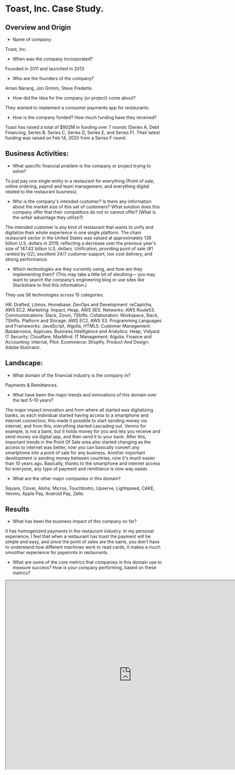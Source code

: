 # Toast, Inc. Case Study.

## Overview and Origin

* Name of company: 

Toast, Inc.

* When was the company incorporated? 

Founded in 2011 and launched in 2013.

* Who are the founders of the company? 

Aman Narang, Jon Grimm, Steve Fredette.

* How did the idea for the company (or project) come about?

They wanted to implement a consumer payments app for restaurants.

* How is the company funded? How much funding have they received?

Toast has raised a total of $902M in funding over 7 rounds (Series A, Debt Financing, Series B, Series C, Series D, Series E, and Series F). Their latest funding was raised on Feb 14, 2020 from a Series F round.


## Business Activities:

* What specific financial problem is the company or project trying to solve?

To just pay one single entity in a restaurant for everything (Point of sale, online ordering, payroll and team management, and everything digital related to the restaurant business).

* Who is the company's intended customer?  Is there any information about the market size of this set of customers?
What solution does this company offer that their competitors do not or cannot offer? (What is the unfair advantage they utilize?)

The intended customer is any kind of restaurant that wants to unify and digitalize their whole experience in one single platform. The chain restaurant sector in the United States was valued at approximately 138 billion U.S. dollars in 2019, reflecting a decrease over the previous year's size of 147.42 billion U.S. dollars. Unification, providing point of sale (#1 ranked by G2), excellent 24/7 customer support, low cost delivery, and strong performance.

* Which technologies are they currently using, and how are they implementing them? (This may take a little bit of sleuthing–– you may want to search the company’s engineering blog or use sites like Stackshare to find this information.)

They use 56 technologies across 15 categories.

HR: Drafted, Litmos, Homebase.
DevOps and Development: reCaptcha, AWS EC2.
Marketing: Impact, Heap, AWS SES.
Networks: AWS Route53.
Communnications: Slack, Zoom, 7Shifts.
Collaboration: Workspace, Slack, 7Shifts.
Platform and Storage: AWS EC2, AWS S3.
Programming Languages and Frameworks: JavaScript, Algolia, HTML5.
Customer Management: Bazaarvoice, Appcues.
Business Intelligence and Analytics: Heap, Vidyard.
IT Security: Cloudfare, MaxMind.
IT Management: Algolia.
Finance and Accounting: Internal, Pilot.
Ecommerce: Shopify.
Product And Design: Adobe Illustrator.


## Landscape:

* What domain of the financial industry is the company in?

Payments & Remittances.

* What have been the major trends and innovations of this domain over the last 5-10 years?

The major impact innovation and from where all started was digitalizing banks, as each individual started having access to a smartphone and internet connection, this made it possible to start sending money via internet, and from this, everything started cascading out. Venmo for example, is not a bank, but it holds money for you and lets you receive and send money via digital app, and then send it to your bank. After this, important trends in the Point Of Sale area also started changing as the access to internet was better, now you can basically convert any smartphone into a point of sale for any business. Another important development is sending money between countries, now it's much easier than 10 years ago. Basically, thanks to the smartphone and internet access for everyone, any type of payment and remittance is now way easier.

* What are the other major companies in this domain?

Square, Clover, Aloha, Micros, Touchbistro, Upserve, Lightspeed, CAKE, Venmo, Apple Pay, Android Pay, Zelle.

## Results

* What has been the business impact of this company so far?

It has homogenized payments in the restaurant industry. In my personal experience, I feel that when a restaurant has toast the payment will be simple and easy, and since the point of sales are the same, you don't have to understand how different machines work to read cards, it makes a much smoother experience for payemnts in restaurants.

* What are some of the core metrics that companies in this domain use to measure success? How is your company performing, based on these metrics?

<iframe height="600px" width="800px" src="https://craft.co/embed/v1/companies/toast/job_categories"/>

* How is your company performing relative to competitors in the same domain?



## Recommendations

* If you were to advise the company, what products or services would you suggest they offer? (This could be something that a competitor offers, or use your imagination!)

Since when a user pays at a restaurant using Toast, you now have his data including: email, name, food the user ordered, information of the card, you can nos start using data analytics and knowing what other restaurants the user goes to and what does the user orders there, so from that, you can analyze the data and start suggesting either new plates to restaurants, or new restaurants the user can go to that also have Toast, by this, the user can go to a new restaurant that has Toast and the user will enjoy it, and Toast will receive money because the user used Toast in the new restaurant.

* Why do you think that offering this product or service would benefit the company?

Because the more the user pays with Toast, the more money Toast gets, and also the more information Toast gets from the user.

* What technologies would this additional product or service utilize?

Python for Data Analytics, doing descriptive and predictive analysis, and when more data is collected, AI can be implemented so that it is an independent solution with no more human interaction.

* Why are these technologies appropriate for your solution?

Because when you start analyzing the data from the user, you would need to know when a new restaurant implements Toast, or look for a restaurant that the user will like. With descriptive and predictive analysis, you can start suggesting the user where to go, and what plates the user will like in the suggested restaurant.

## Sources

* https://pos.toasttab.com/
* https://fintechmagazine.com/venture-capital/fintech-profile-toast-cloud-based-digital-innovator
* https://techcrunch.com/2020/04/07/restaurant-management-platform-toast-cuts-50-of-staff/
* https://www.crunchbase.com/organization/toast
* https://www.slintel.com/company/toast-inc/5c3b0151d55ae49f1b77ad91
* https://docs.google.com/presentation/d/1_7OIXTJY_Yli-E9KO7n4ZlGcylu9IMEsvJuFkhYivpc/edit#slide=id.g5ecf7ad488_5_367
* https://pitchbook.com/profiles/company/121295-62
* https://edgebase.fabernovel.com/companies/toast--inc 
* https://craft.co/toast 





